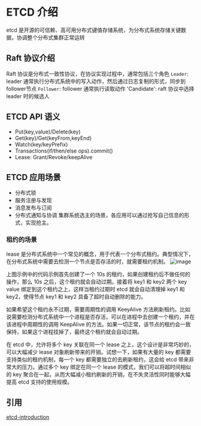 # ETCD 介绍
etcd 是开源的可信赖、高可用分布式键值存储系统，为分布式系统存储关键数据，协调整个分布式集群正常运转
## Raft 协议介绍
Raft 协议是分布式一致性协议，在协议实现过程中，通常包括三个角色
`Leader`: leader 通常执行分布式系统中的写入动作，然后通过日志复制的形式，同步到follower节点
`Follower`: follower 通常执行读取动作
'Candidate': raft 协议中选择leader 时的候选人
## ETCD API 语义
- Put(key,value)/Delete(key)
- Get(key)/Get(keyFrom,keyEnd)
- Watch(key/keyPrefix)
- Transactions(if/then/else ops).commit()
- Lease: Grant/Revoke/keepAlive

## ETCD 应用场景
- 分布式锁
- 服务注册与发现
- 消息发布与订阅
- 分布式通知与协调
  集群系统选主的场景，各应用可以通过抢写自己信息的形式，实现抢主。
### 租约的场景
lease 是分布式系统中一个常见的概念，用于代表一个分布式租约。典型情况下，在分布式系统中需要去检测一个节点是否存活的时，就需要租约机制。
![image](https://user-images.githubusercontent.com/5925204/139103957-a64ae379-b3f6-4dd8-8c95-2e7b7fecab5d.png)

上图示例中的代码示例首先创建了一个 10s 的租约，如果创建租约后不做任何的操作，那么 10s 之后，这个租约就会自动过期。接着将 key1 和 key2 两个 key value 绑定到这个租约之上，这样当租约过期时 etcd 就会自动清理掉 key1 和 key2，使得节点 key1 和 key2 具备了超时自动删除的能力。

如果希望这个租约永不过期，需要周期性的调用 KeeyAlive 方法刷新租约。比如说需要检测分布式系统中一个进程是否存活，可以在进程中去创建一个租约，并在该进程中周期性的调用 KeepAlive 的方法。如果一切正常，该节点的租约会一致保持，如果这个进程挂掉了，最终这个租约就会自动过期。

在 etcd 中，允许将多个 key 关联在同一个 lease 之上，这个设计是非常巧妙的，可以大幅减少 lease 对象刷新带来的开销。试想一下，如果有大量的 key 都需要支持类似的租约机制，每一个 key 都需要独立的去刷新租约，这会给  etcd 带来非常大的压力。通过多个 key 绑定在同一个 lease 的模式，我们可以将超时间相似的 key 聚合在一起，从而大幅减小租约刷新的开销，在不失灵活性同时能够大幅提高 etcd 支持的使用规模。
## 引用
[etcd-introduction](https://draveness.me/etcd-introduction/)
